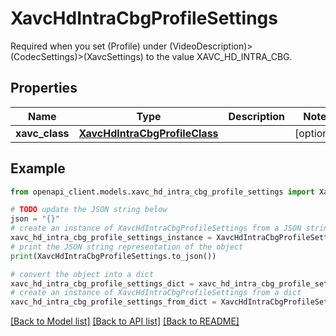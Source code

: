 # XavcHdIntraCbgProfileSettings

Required when you set (Profile) under (VideoDescription)>(CodecSettings)>(XavcSettings) to the value XAVC_HD_INTRA_CBG.

## Properties

Name | Type | Description | Notes
------------ | ------------- | ------------- | -------------
**xavc_class** | [**XavcHdIntraCbgProfileClass**](XavcHdIntraCbgProfileClass.md) |  | [optional] 

## Example

```python
from openapi_client.models.xavc_hd_intra_cbg_profile_settings import XavcHdIntraCbgProfileSettings

# TODO update the JSON string below
json = "{}"
# create an instance of XavcHdIntraCbgProfileSettings from a JSON string
xavc_hd_intra_cbg_profile_settings_instance = XavcHdIntraCbgProfileSettings.from_json(json)
# print the JSON string representation of the object
print(XavcHdIntraCbgProfileSettings.to_json())

# convert the object into a dict
xavc_hd_intra_cbg_profile_settings_dict = xavc_hd_intra_cbg_profile_settings_instance.to_dict()
# create an instance of XavcHdIntraCbgProfileSettings from a dict
xavc_hd_intra_cbg_profile_settings_from_dict = XavcHdIntraCbgProfileSettings.from_dict(xavc_hd_intra_cbg_profile_settings_dict)
```
[[Back to Model list]](../README.md#documentation-for-models) [[Back to API list]](../README.md#documentation-for-api-endpoints) [[Back to README]](../README.md)



